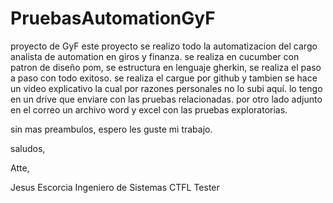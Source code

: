 # PruebasAutomationGyF
proyecto de GyF
este proyecto se realizo todo la automatizacion del cargo analista de automation en giros y finanza. 
se realiza en cucumber con patron de diseño pom, se estructura en lenguaje gherkin, se realiza el paso a paso con todo exitoso.
se realiza el cargue por github y tambien se hace un video explicativo la cual por razones personales no lo subi aquí. lo tengo en un drive que enviare con las pruebas relacionadas.
por otro lado adjunto en el correo un archivo word y excel con las pruebas exploratorias.

sin mas preambulos, espero les guste mi trabajo.


saludos,

Atte, 

Jesus Escorcia
Ingeniero de Sistemas
CTFL Tester
